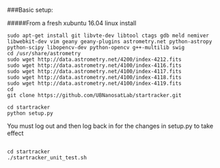 
###Basic setup:

#####From a fresh xubuntu 16.04 linux install
~~~~
sudo apt-get install git libvte-dev libtool ctags gdb meld nemiver libwebkit-dev vim geany geany-plugins astrometry.net python-astropy python-scipy libopencv-dev python-opencv g++-multilib swig
cd /usr/share/astrometry
sudo wget http://data.astrometry.net/4200/index-4212.fits
sudo wget http://data.astrometry.net/4100/index-4116.fits
sudo wget http://data.astrometry.net/4100/index-4117.fits
sudo wget http://data.astrometry.net/4100/index-4118.fits
sudo wget http://data.astrometry.net/4100/index-4119.fits
cd
git clone https://github.com/UBNanosatLab/startracker.git

cd startracker
python setup.py
~~~~
You must log out and then log back in for the changes in setup.py to take effect
~~~~

cd startracker
./startracker_unit_test.sh
~~~~

